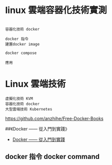 # linux 雲端容器化技術實測
```

容器化技術 docker

docker 指令
建置docker image

docker compose

應用
```

# Linux 雲端技術
```
虛擬化技術 KVM
容器化技術 docker
大型雲端技術 Kubernetes
```

https://github.com/anzhihe/Free-Docker-Books

##《Docker —— 從入門到實踐》

- [Docker —— 從入門到實踐](https://philipzheng.gitbook.io/docker_practice/)


## docker 指令 docker command
